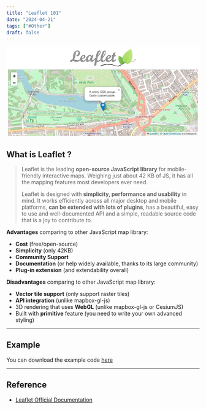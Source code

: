 ```yaml
---
title: "Leaflet 101"
date: "2024-04-21"
tags: ["#Other"]
draft: false
---
```


[![2024-04-23T092937](2024-04-23T092937.jpg)](https://leafletjs.com/index.html)



## What is Leaflet ?

>   Leaflet is the leading **open-source JavaScript library** for mobile-friendly interactive maps. Weighing just about 42 KB of JS, it has all the mapping features most developers ever need.
>
>   Leaflet is designed with **simplicity, performance and usability** in mind. It works efficiently across all major desktop and mobile platforms, **can be extended with lots of plugins**, has a beautiful, easy to use and well-documented API and a simple, readable source code that is a joy to contribute to.

**Advantages** comparing to other JavaScript map library:

-   **Cost** (free/open-source)
-   **Simplicity** (only 42KB)
-   **Community Support**
-   **Documentation** (or help widely available, thanks to its large community)
-   **Plug-in extension** (and extendability overall)

**Disadvantages** comparing to other JavaScript map library:

-   **Vector tile support** (only support raster tiles)
-   **API integration** (unlike mapbox-gl-js)
-   3D rendering that uses **WebGL** (unlike mapbox-gl-js or CesiumJS)
-   Built with **primitive** feature (you need to write your own advanced styling)



---
## Example

You can download the example code [here](./leaflet%20example.zip)





---
## Reference

-   [Leaflet Official Documentation](https://leafletjs.com/)
